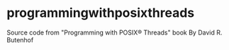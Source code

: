 programmingwithposixthreads
===========================

Source code from "Programming with POSIX® Threads" book By David R. Butenhof
